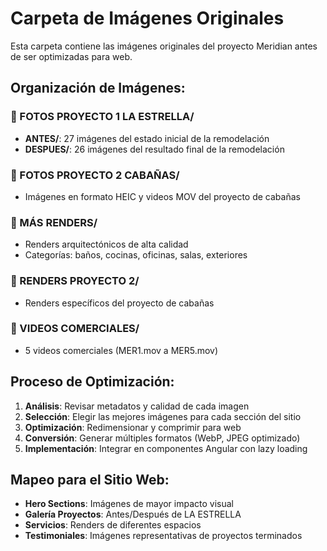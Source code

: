 # Carpeta de Imágenes Originales

Esta carpeta contiene las imágenes originales del proyecto Meridian antes de ser optimizadas para web.

## Organización de Imágenes:

### 📂 FOTOS PROYECTO 1 LA ESTRELLA/
- **ANTES/**: 27 imágenes del estado inicial de la remodelación
- **DESPUES/**: 26 imágenes del resultado final de la remodelación

### 📂 FOTOS PROYECTO 2 CABAÑAS/
- Imágenes en formato HEIC y videos MOV del proyecto de cabañas

### 📂 MÁS RENDERS/
- Renders arquitectónicos de alta calidad
- Categorías: baños, cocinas, oficinas, salas, exteriores

### 📂 RENDERS PROYECTO 2/
- Renders específicos del proyecto de cabañas

### 📂 VIDEOS COMERCIALES/
- 5 videos comerciales (MER1.mov a MER5.mov)

## Proceso de Optimización:

1. **Análisis**: Revisar metadatos y calidad de cada imagen
2. **Selección**: Elegir las mejores imágenes para cada sección del sitio
3. **Optimización**: Redimensionar y comprimir para web
4. **Conversión**: Generar múltiples formatos (WebP, JPEG optimizado)
5. **Implementación**: Integrar en componentes Angular con lazy loading

## Mapeo para el Sitio Web:

- **Hero Sections**: Imágenes de mayor impacto visual
- **Galería Proyectos**: Antes/Después de LA ESTRELLA
- **Servicios**: Renders de diferentes espacios
- **Testimoniales**: Imágenes representativas de proyectos terminados